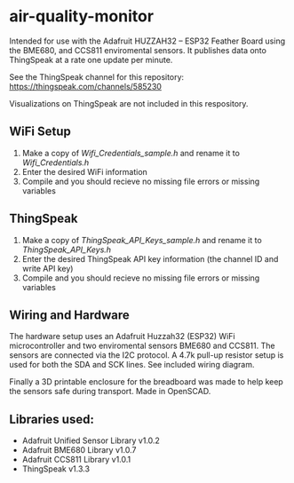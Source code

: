 # air-quality-monitor

Intended for use with the Adafruit HUZZAH32 – ESP32 Feather Board using the BME680, and CCS811 enviromental sensors. It publishes data onto ThingSpeak at a rate one update per minute. 

See the ThingSpeak channel for this repository: https://thingspeak.com/channels/585230

Visualizations on ThingSpeak are not included in this respository.


## WiFi Setup

1. Make a copy of *Wifi_Credentials_sample.h* and rename it to *Wifi_Credentials.h*
2. Enter the desired WiFi information
3. Compile and you should recieve no missing file errors or missing variables

## ThingSpeak

1. Make a copy of *ThingSpeak_API_Keys_sample.h* and rename it to *ThingSpeak_API_Keys.h*
2. Enter the desired ThingSpeak API key information (the channel ID and write API key)
3. Compile and you should recieve no missing file errors or missing variables

## Wiring and Hardware

The hardware setup uses an Adafruit Huzzah32 (ESP32) WiFi microcontroller and two enviromental sensors BME680 and CCS811. The sensors are connected via the I2C protocol. A 4.7k pull-up resistor setup is used for both the SDA and SCK lines. See included wiring diagram.

Finally a 3D printable enclosure for the breadboard was made to help keep the sensors safe during transport. Made in OpenSCAD.

## Libraries used:

* Adafruit Unified Sensor Library v1.0.2
* Adafruit BME680 Library v1.0.7
* Adafruit CCS811 Library v1.0.1
* ThingSpeak v1.3.3
